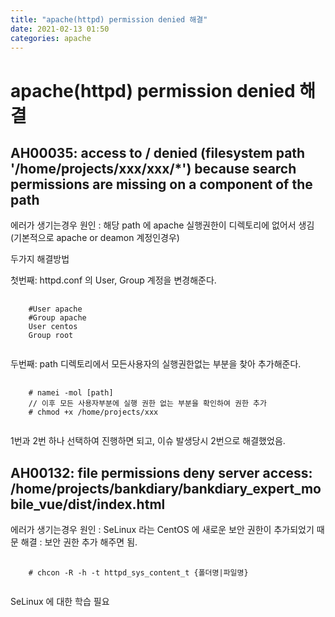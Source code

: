 ```yaml
---
title: "apache(httpd) permission denied 해결"
date: 2021-02-13 01:50
categories: apache
---
```

# apache(httpd) permission denied 해결
##  AH00035: access to / denied (filesystem path '/home/projects/xxx/xxx/*') because search permissions are missing on a component of the path
에러가 생기는경우 
원인 : 해당 path 에 apache 실행권한이 디렉토리에 없어서 생김 (기본적으로 apache or deamon 계정인경우)

두가지 해결방법

첫번째: httpd.conf 의 User, Group 계정을 변경해준다.
 <pre>
  <code>
    #User apache
    #Group apache
    User centos
    Group root
  </code>
</pre>

두번째: path 디렉토리에서 모든사용자의 실행권한없는 부분을 찾아 추가해준다.
<pre>
  <code>
    # namei -mol [path]
    // 이후 모든 사용자부분에 실행 권한 없는 부분을 확인하여 권한 추가
    # chmod +x /home/projects/xxx
  </code>
</pre>

1번과 2번 하나 선택하여 진행하면 되고, 이슈 발생당시 2번으로 해결했었음.

##  AH00132: file permissions deny server access: /home/projects/bankdiary/bankdiary_expert_mobile_vue/dist/index.html
에러가 생기는경우 
원인 : SeLinux 라는 CentOS 에 새로운 보안 권한이 추가되었기 때문
해결 : 보안 권한 추가 해주면 됨.
<pre>
  <code>
    # chcon -R -h -t httpd_sys_content_t {폴더명|파일명}
  </code>
</pre>

SeLinux 에 대한 학습 필요
